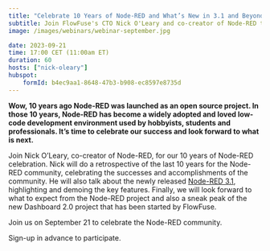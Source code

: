 ```yaml
---
title: "Celebrate 10 Years of Node-RED and What’s New in 3.1 and Beyond"
subtitle: Join FlowFuse's CTO Nick O'Leary and co-creator of Node-RED to learn about what's new in the new release of Node-RED and what is next for the community.
image: /images/webinars/webinar-september.jpg

date: 2023-09-21
time: 17:00 CET (11:00am ET) 
duration: 60
hosts: ["nick-oleary"]
hubspot:
    formId: b4ec9aa1-8648-47b3-b908-ec8597e8735d
---
```


**Wow, 10 years ago Node-RED was launched as an open source project. In those 10 years, Node-RED has become a widely adopted and loved low-code development environment used by hobbyists, students and professionals. It’s time to celebrate our success and look forward to what is next.**

<!--more-->

Join Nick O’Leary, co-creator of Node-RED, for our 10 years of Node-RED celebration. Nick will do a retrospective of the last 10 years for the Node-RED community, celebrating the successes and accomplishments of the community. He will also talk about the newly released  [Node-RED 3.1](https://nodered.org/blog/2023/09/06/version-3-1-released), highlighting and demoing the key features. Finally, we will look forward to what to expect from the Node-RED project and also a sneak peak of the new Dashboard 2.0 project that has been started by FlowFuse.

Join us on September 21 to celebrate the Node-RED community.  

Sign-up in advance to participate.

